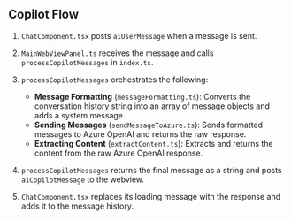 ## Copilot Flow

1. `ChatComponent.tsx` posts `aiUserMessage` when a message is sent.
   
2. `MainWebViewPanel.ts` receives the message and calls `processCopilotMessages` in `index.ts`.

3. `processCopilotMessages` orchestrates the following:
   - **Message Formatting** (`messageFormatting.ts`): Converts the conversation history string into an array of message objects and adds a system message.
   - **Sending Messages** (`sendMessageToAzure.ts`): Sends formatted messages to Azure OpenAI and returns the raw response.
   - **Extracting Content** (`extractContent.ts`): Extracts and returns the content from the raw Azure OpenAI response.
  
4. `processCopilotMessages` returns the final message as a string and posts `aiCopilotMessage` to the webview.

5. `ChatComponent.tsx` replaces its loading message with the response and adds it to the message history.
